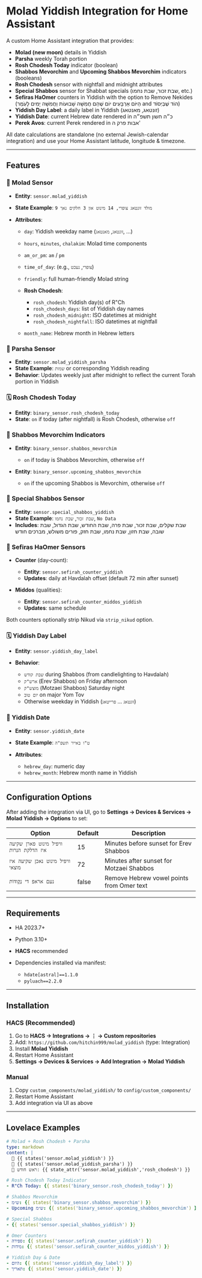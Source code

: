 # Molad Yiddish Integration for Home Assistant

A custom Home Assistant integration that provides:

* **Molad (new moon)** details in Yiddish
* **Parsha** weekly Torah portion
* **Rosh Chodesh Today** indicator (boolean)
* **Shabbos Mevorchim** and **Upcoming Shabbos Mevorchim** indicators (booleans)
* **Rosh Chodesh** sensor with nightfall and midnight attributes
* **Special Shabbos** sensor for Shabbat specials (שבת זכור, שבת נחמו, etc.)
* **Sefiras HaOmer** counters in Yiddish with the option to Remove Nekides (הַיּוֹם אַרְבָּעִים יוֹם שֶׁהֵם חֲמִשָּׁה שָׁבוּעוֹת וַחֲמִשָּׁה יָמִים לָעֹֽמֶר and הוֹד שֶׁבְּיְסוֹד)
* **Yiddish Day Label**: a daily label in Yiddish (זונטאג, מאנטאג)
* **Yiddish Date**: current Hebrew date rendered in כ״ה חשון תשפ״ה
* **Perek Avos**: current Perek rendered in אבות פרק ה'

All date calculations are standalone (no external Jewish-calendar integration) and use your Home Assistant latitude, longitude & timezone.

---

## Features

### 🌙 Molad Sensor

* **Entity**: `sensor.molad_yiddish`
* **State Example**: `מולד זונטאג צופרי, 14 מינוט און 3 חלקים נאך 9`
* **Attributes**:

  * `day`: Yiddish weekday name (`זונטאג`, `מאנטאג`, …)
  * `hours`, `minutes`, `chalakim`: Molad time components
  * `am_or_pm`: `am` / `pm`
  * `time_of_day`: (e.g., `צופרי`, `נעכט`)
  * `friendly`: full human-friendly Molad string
  * **Rosh Chodesh**:

    * `rosh_chodesh`: Yiddish day(s) of R"Ch
    * `rosh_chodesh_days`: list of Yiddish day names
    * `rosh_chodesh_midnight`: ISO datetimes at midnight
    * `rosh_chodesh_nightfall`: ISO datetimes at nightfall
  * `month_name`: Hebrew month in Hebrew letters

### 📖 Parsha Sensor

* **Entity**: `sensor.molad_yiddish_parsha`
* **State Example**: `שמות` or corresponding Yiddish reading
* **Behavior**: Updates weekly just after midnight to reflect the current Torah portion in Yiddish

### 🗓️ Rosh Chodesh Today

* **Entity**: `binary_sensor.rosh_chodesh_today`
* **State**: `on` if today (after nightfall) is Rosh Chodesh, otherwise `off`

### 🌟 Shabbos Mevorchim Indicators

* **Entity**: `binary_sensor.shabbos_mevorchim`

  * `on` if today is Shabbos Mevorchim, otherwise `off`
* **Entity**: `binary_sensor.upcoming_shabbos_mevorchim`

  * `on` if the upcoming Shabbos is Mevorchim, otherwise `off`

### 🌟 Special Shabbos Sensor

* **Entity**: `sensor.special_shabbos_yiddish`
* **State Example**: `שבת זכור`, `שבת נחמו`, `No Data`
* **Includes**: שבת שקלים, שבת זכור, שבת פרה, שבת החודש, שבת הגדול, שבת שובה, שבת חזון, שבת נחמו, שבת חזק, פורים משולש, מברכים חודש

### 🔢 Sefiras HaOmer Sensors

* **Counter** (day‐count):

  * **Entity**: `sensor.sefirah_counter_yiddish`
  * **Updates**: daily at Havdalah offset (default 72 min after sunset)
* **Middos** (qualities):

  * **Entity**: `sensor.sefirah_counter_middos_yiddish`
  * **Updates**: same schedule

Both counters optionally strip Nikud via `strip_nikud` option.

### 🗓️ Yiddish Day Label

* **Entity**: `sensor.yiddish_day_label`
* **Behavior**:

  * `שבת קודש` during Shabbos (from candlelighting to Havdalah)
  * `ארש"ק` (Erev Shabbos) on Friday afternoon
  * `מוצש"ק` (Motzaei Shabbos) Saturday night
  * `יום טוב` on major Yom Tov
  * Otherwise weekday in Yiddish (`זונטאג` … `פרייטאג`)

### 📆 Yiddish Date

* **Entity**: `sensor.yiddish_date`
* **State Example**: `ט"ו באייר תשפ"ה`
* **Attributes**:

  * `hebrew_day`: numeric day
  * `hebrew_month`: Hebrew month name in Yiddish

---

## Configuration Options

After adding the integration via UI, go to **Settings → Devices & Services → Molad Yiddish → Options** to set:

| Option                   | Default | Description                               |
| ------------------------ | ------- | ----------------------------------------- |
| `וויפיל מינוט פארן שקיעה איז הדלקת הנרות`                     | 15      | Minutes before sunset for Erev Shabbos    |
| `וויפיל מינוט נאכן שקיעה איז מוצאי`        | 72      | Minutes after sunset for Motzaei Shabbos  |
| `נעם אראפ די נְקֻודּוֹת` | false   | Remove Hebrew vowel points from Omer text |

---

## Requirements

* HA 2023.7+
* Python 3.10+
* **HACS** recommended
* Dependencies installed via manifest:

  * `hdate[astral]==1.1.0`
  * `pyluach==2.2.0`

---

## Installation

### HACS (Recommended)

1. Go to **HACS → Integrations → ⋮ → Custom repositories**
2. Add: `https://github.com/hitchin999/molad_yiddish` (type: Integration)
3. Install **Molad Yiddish**
4. Restart Home Assistant
5. **Settings → Devices & Services → Add Integration → Molad Yiddish**

### Manual

1. Copy `custom_components/molad_yiddish/` to `config/custom_components/`
2. Restart Home Assistant
3. Add integration via UI as above

---

## Lovelace Examples

```yaml
# Molad + Rosh Chodesh + Parsha
type: markdown
content: |
  🌙 {{ states('sensor.molad_yiddish') }}
  📖 {{ states('sensor.molad_yiddish_parsha') }}
  📆 ראש חודש: {{ state_attr('sensor.molad_yiddish','rosh_chodesh') }}

# Rosh Chodesh Today Indicator
- R"Ch Today: {{ states('binary_sensor.rosh_chodesh_today') }}

# Shabbos Mevorchim
- ש״מ: {{ states('binary_sensor.shabbos_mevorchim') }}
- Upcoming ש״מ: {{ states('binary_sensor.upcoming_shabbos_mevorchim') }}

# Special Shabbos
- {{ states('sensor.special_shabbos_yiddish') }}

# Omer Counters
- ספירה: {{ states('sensor.sefirah_counter_yiddish') }}
- מידות: {{ states('sensor.sefirah_counter_middos_yiddish') }}

# Yiddish Day & Date
- היום: {{ states('sensor.yiddish_day_label') }}
- תאריך: {{ states('sensor.yiddish_date') }}
```
